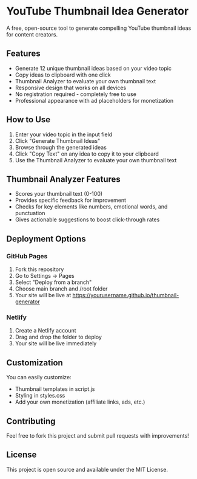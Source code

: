 # YouTube Thumbnail Idea Generator

A free, open-source tool to generate compelling YouTube thumbnail ideas for content creators.

## Features
- Generate 12 unique thumbnail ideas based on your video topic
- Copy ideas to clipboard with one click
- Thumbnail Analyzer to evaluate your own thumbnail text
- Responsive design that works on all devices
- No registration required - completely free to use
- Professional appearance with ad placeholders for monetization

## How to Use
1. Enter your video topic in the input field
2. Click "Generate Thumbnail Ideas"
3. Browse through the generated ideas
4. Click "Copy Text" on any idea to copy it to your clipboard
5. Use the Thumbnail Analyzer to evaluate your own thumbnail text

## Thumbnail Analyzer Features
- Scores your thumbnail text (0-100)
- Provides specific feedback for improvement
- Checks for key elements like numbers, emotional words, and punctuation
- Gives actionable suggestions to boost click-through rates

## Deployment Options

### GitHub Pages
1. Fork this repository
2. Go to Settings → Pages
3. Select "Deploy from a branch"
4. Choose main branch and /root folder
5. Your site will be live at https://yourusername.github.io/thumbnail-generator

### Netlify
1. Create a Netlify account
2. Drag and drop the folder to deploy
3. Your site will be live immediately

## Customization
You can easily customize:
- Thumbnail templates in script.js
- Styling in styles.css
- Add your own monetization (affiliate links, ads, etc.)

## Contributing
Feel free to fork this project and submit pull requests with improvements!

## License
This project is open source and available under the MIT License.
